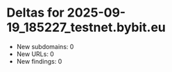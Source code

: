 # Deltas for 2025-09-19_185227_testnet.bybit.eu
- New subdomains: 0
- New URLs: 0
- New findings: 0
